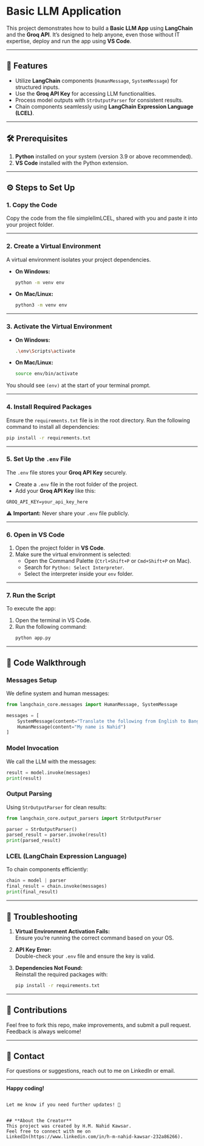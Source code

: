 # Basic LLM Application  

This project demonstrates how to build a **Basic LLM App** using **LangChain** and the **Groq API**. It’s designed to help anyone, even those without IT expertise, deploy and run the app using **VS Code**.  

---

## 🚀 Features  
- Utilize **LangChain** components (`HumanMessage`, `SystemMessage`) for structured inputs.  
- Use the **Groq API Key** for accessing LLM functionalities.  
- Process model outputs with `StrOutputParser` for consistent results.  
- Chain components seamlessly using **LangChain Expression Language (LCEL)**.  

---

## 🛠 Prerequisites  
1. **Python** installed on your system (version 3.9 or above recommended).  
2. **VS Code** installed with the Python extension.  

---

## ⚙️ Steps to Set Up  

### 1. Copy the Code  
Copy the code from the file simplellmLCEL, shared with you and paste it into your project folder.  

---

### 2. Create a Virtual Environment  
A virtual environment isolates your project dependencies.  

- **On Windows:**  
  ```bash  
  python -m venv env  
  ```  

- **On Mac/Linux:**  
  ```bash  
  python3 -m venv env  
  ```  

---

### 3. Activate the Virtual Environment  
- **On Windows:**  
  ```bash  
  .\env\Scripts\activate  
  ```  

- **On Mac/Linux:**  
  ```bash  
  source env/bin/activate  
  ```  

You should see `(env)` at the start of your terminal prompt.  

---

### 4. Install Required Packages  
Ensure the `requirements.txt` file is in the root directory. Run the following command to install all dependencies:  
```bash  
pip install -r requirements.txt  
```  

---

### 5. Set Up the `.env` File  
The `.env` file stores your **Groq API Key** securely.  

- Create a `.env` file in the root folder of the project.  
- Add your **Groq API Key** like this:  

```env  
GROQ_API_KEY=your_api_key_here  
```  

⚠️ **Important:** Never share your `.env` file publicly.  

---

### 6. Open in VS Code  
1. Open the project folder in **VS Code**.  
2. Make sure the virtual environment is selected:  
   - Open the Command Palette (`Ctrl+Shift+P` or `Cmd+Shift+P` on Mac).  
   - Search for `Python: Select Interpreter`.  
   - Select the interpreter inside your `env` folder.  

---

### 7. Run the Script  
To execute the app:  
1. Open the terminal in VS Code.  
2. Run the following command:  
   ```bash  
   python app.py  
   ```  

---

## 📜 Code Walkthrough  

### Messages Setup  
We define system and human messages:  
```python  
from langchain_core.messages import HumanMessage, SystemMessage  

messages = [  
    SystemMessage(content="Translate the following from English to Bangla"),  
    HumanMessage(content="My name is Nahid")  
]  
```  

### Model Invocation  
We call the LLM with the messages:  
```python  
result = model.invoke(messages)  
print(result)  
```  

### Output Parsing  
Using `StrOutputParser` for clean results:  
```python  
from langchain_core.output_parsers import StrOutputParser  

parser = StrOutputParser()  
parsed_result = parser.invoke(result)  
print(parsed_result)  
```  

### LCEL (LangChain Expression Language)  
To chain components efficiently:  
```python  
chain = model | parser  
final_result = chain.invoke(messages)  
print(final_result)  
```  

---

## 🧩 Troubleshooting  

1. **Virtual Environment Activation Fails:**  
   Ensure you’re running the correct command based on your OS.  

2. **API Key Error:**  
   Double-check your `.env` file and ensure the key is valid.  

3. **Dependencies Not Found:**  
   Reinstall the required packages with:  
   ```bash  
   pip install -r requirements.txt  
   ```  

---

## 🤝 Contributions  
Feel free to fork this repo, make improvements, and submit a pull request. Feedback is always welcome!  

---

## 📧 Contact  
For questions or suggestions, reach out to me on LinkedIn or email.  

---

**Happy coding!**  
```

Let me know if you need further updates! 🚀


## **About the Creator**
This project was created by H.M. Nahid Kawsar.
Feel free to connect with me on LinkedIn(https://www.linkedin.com/in/h-m-nahid-kawsar-232a86266).
